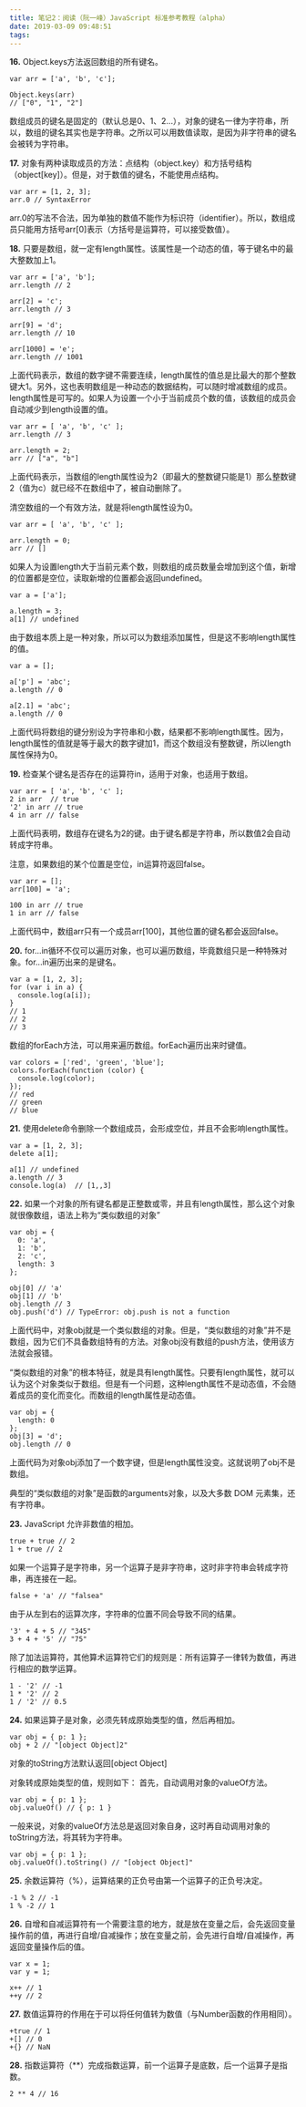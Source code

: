 ```yaml
---
title: 笔记2：阅读（阮一峰）JavaScript 标准参考教程（alpha）
date: 2019-03-09 09:48:51
tags:
---
```


**16.** Object.keys方法返回数组的所有键名。
```
var arr = ['a', 'b', 'c'];

Object.keys(arr)
// ["0", "1", "2"]
```
数组成员的键名是固定的（默认总是0、1、2...），对象的键名一律为字符串，所以，数组的键名其实也是字符串。之所以可以用数值读取，是因为非字符串的键名会被转为字符串。

**17.** 对象有两种读取成员的方法：点结构（object.key）和方括号结构（object[key]）。但是，对于数值的键名，不能使用点结构。
```
var arr = [1, 2, 3];
arr.0 // SyntaxError
```
arr.0的写法不合法，因为单独的数值不能作为标识符（identifier）。所以，数组成员只能用方括号arr[0]表示（方括号是运算符，可以接受数值）。

**18.** 只要是数组，就一定有length属性。该属性是一个动态的值，等于键名中的最大整数加上1。
```
var arr = ['a', 'b'];
arr.length // 2

arr[2] = 'c';
arr.length // 3

arr[9] = 'd';
arr.length // 10

arr[1000] = 'e';
arr.length // 1001
```
上面代码表示，数组的数字键不需要连续，length属性的值总是比最大的那个整数键大1。另外，这也表明数组是一种动态的数据结构，可以随时增减数组的成员。
length属性是可写的。如果人为设置一个小于当前成员个数的值，该数组的成员会自动减少到length设置的值。
```
var arr = [ 'a', 'b', 'c' ];
arr.length // 3

arr.length = 2;
arr // ["a", "b"]
```
上面代码表示，当数组的length属性设为2（即最大的整数键只能是1）那么整数键2（值为c）就已经不在数组中了，被自动删除了。

清空数组的一个有效方法，就是将length属性设为0。
```
var arr = [ 'a', 'b', 'c' ];

arr.length = 0;
arr // []
```
如果人为设置length大于当前元素个数，则数组的成员数量会增加到这个值，新增的位置都是空位，读取新增的位置都会返回undefined。
```
var a = ['a'];

a.length = 3;
a[1] // undefined
```
由于数组本质上是一种对象，所以可以为数组添加属性，但是这不影响length属性的值。
```
var a = [];

a['p'] = 'abc';
a.length // 0

a[2.1] = 'abc';
a.length // 0
```
上面代码将数组的键分别设为字符串和小数，结果都不影响length属性。因为，length属性的值就是等于最大的数字键加1，而这个数组没有整数键，所以length属性保持为0。

**19.** 检查某个键名是否存在的运算符in，适用于对象，也适用于数组。
```
var arr = [ 'a', 'b', 'c' ];
2 in arr  // true
'2' in arr // true
4 in arr // false
```
上面代码表明，数组存在键名为2的键。由于键名都是字符串，所以数值2会自动转成字符串。

注意，如果数组的某个位置是空位，in运算符返回false。
```
var arr = [];
arr[100] = 'a';

100 in arr // true
1 in arr // false
```
上面代码中，数组arr只有一个成员arr[100]，其他位置的键名都会返回false。

**20.** for...in循环不仅可以遍历对象，也可以遍历数组，毕竟数组只是一种特殊对象。for...in遍历出来的是键名。
```
var a = [1, 2, 3];
for (var i in a) {
  console.log(a[i]);
}
// 1
// 2
// 3
```
数组的forEach方法，可以用来遍历数组。forEach遍历出来时键值。
```
var colors = ['red', 'green', 'blue'];
colors.forEach(function (color) {
  console.log(color);
});
// red
// green
// blue
```

**21.** 使用delete命令删除一个数组成员，会形成空位，并且不会影响length属性。
```
var a = [1, 2, 3];
delete a[1];

a[1] // undefined
a.length // 3
console.log(a)  // [1,,3]
```

**22.** 如果一个对象的所有键名都是正整数或零，并且有length属性，那么这个对象就很像数组，语法上称为“类似数组的对象”
```
var obj = {
  0: 'a',
  1: 'b',
  2: 'c',
  length: 3
};

obj[0] // 'a'
obj[1] // 'b'
obj.length // 3
obj.push('d') // TypeError: obj.push is not a function
```
上面代码中，对象obj就是一个类似数组的对象。但是，“类似数组的对象”并不是数组，因为它们不具备数组特有的方法。对象obj没有数组的push方法，使用该方法就会报错。

“类似数组的对象”的根本特征，就是具有length属性。只要有length属性，就可以认为这个对象类似于数组。但是有一个问题，这种length属性不是动态值，不会随着成员的变化而变化。而数组的length属性是动态值。
```
var obj = {
  length: 0
};
obj[3] = 'd';
obj.length // 0
```
上面代码为对象obj添加了一个数字键，但是length属性没变。这就说明了obj不是数组。

典型的“类似数组的对象”是函数的arguments对象，以及大多数 DOM 元素集，还有字符串。

**23.**  JavaScript 允许非数值的相加。
```
true + true // 2
1 + true // 2
```
如果一个运算子是字符串，另一个运算子是非字符串，这时非字符串会转成字符串，再连接在一起。
```
false + 'a' // "falsea"
```
由于从左到右的运算次序，字符串的位置不同会导致不同的结果。
```
'3' + 4 + 5 // "345"
3 + 4 + '5' // "75"
```

除了加法运算符，其他算术运算符它们的规则是：所有运算子一律转为数值，再进行相应的数学运算。
```
1 - '2' // -1
1 * '2' // 2
1 / '2' // 0.5
```
**24.** 如果运算子是对象，必须先转成原始类型的值，然后再相加。
```
var obj = { p: 1 };
obj + 2 // "[object Object]2"
```
对象的toString方法默认返回[object Object]

对象转成原始类型的值，规则如下：
首先，自动调用对象的valueOf方法。
```
var obj = { p: 1 };
obj.valueOf() // { p: 1 }
```
一般来说，对象的valueOf方法总是返回对象自身，这时再自动调用对象的toString方法，将其转为字符串。
```
var obj = { p: 1 };
obj.valueOf().toString() // "[object Object]"
```

**25.** 余数运算符（%），运算结果的正负号由第一个运算子的正负号决定。
```
-1 % 2 // -1
1 % -2 // 1
```

**26.** 自增和自减运算符有一个需要注意的地方，就是放在变量之后，会先返回变量操作前的值，再进行自增/自减操作；放在变量之前，会先进行自增/自减操作，再返回变量操作后的值。
```
var x = 1;
var y = 1;

x++ // 1
++y // 2
```

**27.** 数值运算符的作用在于可以将任何值转为数值（与Number函数的作用相同）。
```
+true // 1
+[] // 0
+{} // NaN
```

**28.** 指数运算符（**）完成指数运算，前一个运算子是底数，后一个运算子是指数。
```
2 ** 4 // 16
```